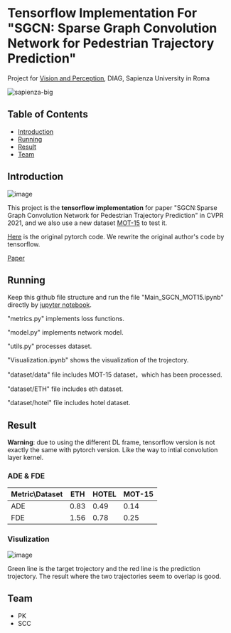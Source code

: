 # Tensorflow Implementation For "SGCN: Sparse Graph Convolution Network for Pedestrian Trajectory Prediction"

Project for [Vision and Perception](https://sites.google.com/diag.uniroma1.it/alcorlab-diag/teaching-thesis?authuser=0#h.bvp6qx4bvrrm), DIAG, Sapienza University in Roma

![sapienza-big](https://user-images.githubusercontent.com/24941293/152373391-ac062aac-750a-45cd-bf40-9851cf2911f1.png)

## Table of Contents
  - [Introduction](#Introduction)
  - [Running](#Running)
  - [Result](#Result)
  - [Team](#Team)

## Introduction

![image](https://user-images.githubusercontent.com/24941293/152379633-983f49ce-4b44-4790-bee9-d9514b204deb.png)


This project is the **tensorflow implementation** for paper "SGCN:Sparse Graph Convolution Network for Pedestrian Trajectory Prediction" in CVPR 2021, and we also use a new dataset [MOT-15](https://motchallenge.net/data/MOT15/) to test it.

[Here](https://github.com/shuaishiliu/SGCN) is the original pytorch code. We rewrite the original author's code by tensorflow.

[Paper](https://arxiv.org/pdf/2104.01528.pdf)

## Running

Keep this github file structure and run the file "Main_SGCN_MOT15.ipynb" directly by [jupyter notebook](https://jupyter.org/).

"metrics.py" implements loss functions.

"model.py" implements network model.

"utils.py" processes dataset.

"Visualization.ipynb"  shows the visualization of the trojectory.

"dataset/data" file includes MOT-15 dataset，which has been processed.

"dataset/ETH" file includes eth dataset.

"dataset/hotel" file includes hotel dataset.

## Result

**Warning**: due to using the different DL frame, tensorflow version is not exactly the same with pytorch version. Like the way to intial convolution layer kernel.

### ADE & FDE
|   Metric\Dataset   | ETH  | HOTEL | MOT-15 |
|  ----  | ----  |  ----  | ----  |
| ADE  | 0.83 |0.49 |0.14|
| FDE  | 1.56 | 0.78 | 0.25|

### Visulization
![image](https://user-images.githubusercontent.com/24941293/152382998-4f14da09-bc92-4dde-be11-9cb925c282db.png)

Green line is the target trojectory and the red line is the prediction trojectory. The result where the two trajectories seem to overlap is good.

## Team

- PK
- SCC



















